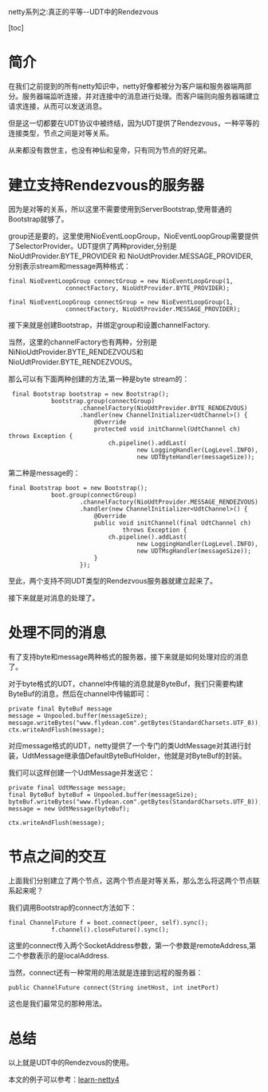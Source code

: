 netty系列之:真正的平等--UDT中的Rendezvous

[toc]

# 简介

在我们之前提到的所有netty知识中，netty好像都被分为客户端和服务器端两部分。服务器端监听连接，并对连接中的消息进行处理。而客户端则向服务器端建立请求连接，从而可以发送消息。

但是这一切都要在UDT协议中被终结，因为UDT提供了Rendezvous，一种平等的连接类型，节点之间是对等关系。

从来都没有救世主，也没有神仙和皇帝，只有同为节点的好兄弟。

# 建立支持Rendezvous的服务器

因为是对等的关系，所以这里不需要使用到ServerBootstrap,使用普通的Bootstrap就够了。

group还是要的，这里使用NioEventLoopGroup，NioEventLoopGroup需要提供了SelectorProvider。UDT提供了两种provider,分别是NioUdtProvider.BYTE_PROVIDER 和 NioUdtProvider.MESSAGE_PROVIDER,分别表示stream和message两种格式：

```
final NioEventLoopGroup connectGroup = new NioEventLoopGroup(1,
                connectFactory, NioUdtProvider.BYTE_PROVIDER);

final NioEventLoopGroup connectGroup = new NioEventLoopGroup(1,
                connectFactory, NioUdtProvider.MESSAGE_PROVIDER);
```

接下来就是创建Bootstrap，并绑定group和设置channelFactory.

当然，这里的channelFactory也有两种，分别是NiNioUdtProvider.BYTE_RENDEZVOUS和NioUdtProvider.BYTE_RENDEZVOUS。

那么可以有下面两种创建的方法,第一种是byte stream的：

```
 final Bootstrap bootstrap = new Bootstrap();
            bootstrap.group(connectGroup)
                    .channelFactory(NioUdtProvider.BYTE_RENDEZVOUS)
                    .handler(new ChannelInitializer<UdtChannel>() {
                        @Override
                        protected void initChannel(UdtChannel ch) throws Exception {
                            ch.pipeline().addLast(
                                    new LoggingHandler(LogLevel.INFO),
                                    new UDTByteHandler(messageSize));
```

第二种是message的：

```
final Bootstrap boot = new Bootstrap();
            boot.group(connectGroup)
                    .channelFactory(NioUdtProvider.MESSAGE_RENDEZVOUS)
                    .handler(new ChannelInitializer<UdtChannel>() {
                        @Override
                        public void initChannel(final UdtChannel ch)
                                throws Exception {
                            ch.pipeline().addLast(
                                    new LoggingHandler(LogLevel.INFO),
                                    new UDTMsgHandler(messageSize));
                        }
                    });
```

至此，两个支持不同UDT类型的Rendezvous服务器就建立起来了。

接下来就是对消息的处理了。

# 处理不同的消息

有了支持byte和message两种格式的服务器，接下来就是如何处理对应的消息了。

对于byte格式的UDT，channel中传输的消息就是ByteBuf，我们只需要构建ByteBuf的消息，然后在channel中传输即可：

```
private final ByteBuf message
message = Unpooled.buffer(messageSize);
message.writeBytes("www.flydean.com".getBytes(StandardCharsets.UTF_8));
ctx.writeAndFlush(message);
```

对应message格式的UDT，netty提供了一个专门的类UdtMessage对其进行封装，UdtMessage继承值DefaultByteBufHolder，他就是对ByteBuf的封装。

我们可以这样创建一个UdtMessage并发送它：

```
private final UdtMessage message;
final ByteBuf byteBuf = Unpooled.buffer(messageSize);
byteBuf.writeBytes("www.flydean.com".getBytes(StandardCharsets.UTF_8));
message = new UdtMessage(byteBuf);

ctx.writeAndFlush(message);
```

# 节点之间的交互

上面我们分别建立了两个节点，这两个节点是对等关系，那么怎么将这两个节点联系起来呢？

我们调用Bootstrap的connect方法如下：

```
final ChannelFuture f = boot.connect(peer, self).sync();
            f.channel().closeFuture().sync();
```

这里的connect传入两个SocketAddress参数，第一个参数是remoteAddress,第二个参数表示的是localAddress.

当然，connect还有一种常用的用法就是连接到远程的服务器：

```
public ChannelFuture connect(String inetHost, int inetPort)
```

这也是我们最常见的那种用法。

# 总结

以上就是UDT中的Rendezvous的使用。

本文的例子可以参考：[learn-netty4](https://github.com/ddean2009/learn-netty4)











